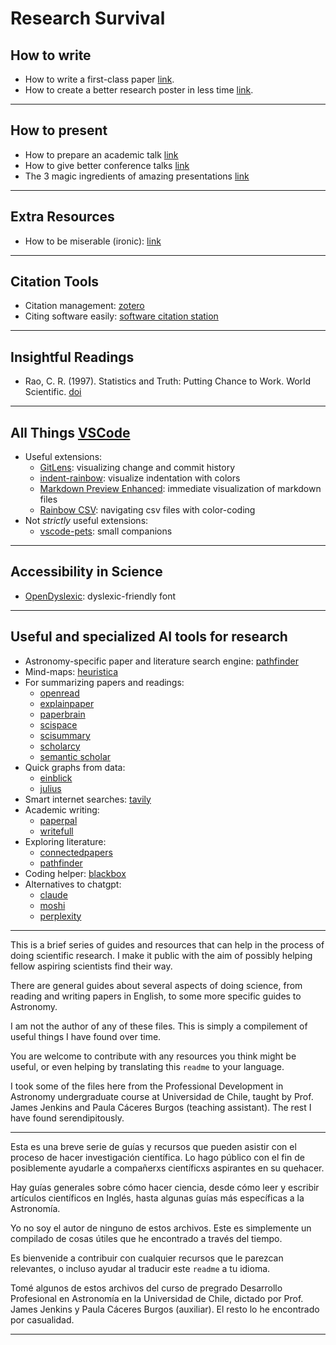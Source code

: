 # Research Survival

## How to write

- How to write a first-class paper [link](https://www.nature.com/articles/d41586-018-02404-4).
- How to create a better research poster in less time [link](https://www.youtube.com/watch?v=SYk29tnxASs).

--------------------

## How to present

- How to prepare an academic talk [link](https://people.eecs.berkeley.edu/~jrs/speaking.html)
- How to give better conference talks [link](https://www.planetary.org/articles/04040850-better-conference-talks)
- The 3 magic ingredients of amazing presentations [link](https://www.youtube.com/watch?v=yoD8RMq2OkU)

--------------------

## Extra Resources

- How to be miserable (ironic): [link](https://www.youtube.com/watch?v=LO1mTELoj6o)

--------------------

## Citation Tools

- Citation management: [zotero](https://www.zotero.org/)
- Citing software easily: [software citation station](https://www.tomwagg.com/software-citation-station/)

--------------------

## Insightful Readings

- Rao, C. R. (1997). Statistics and Truth: Putting Chance to Work. World Scientific. [doi](https://doi.org/10.1142/3454)

--------------------

## All Things [VSCode](https://code.visualstudio.com/)

- Useful extensions:
    - [GitLens](https://gitlens.amod.io/): visualizing change and commit history
    - [indent-rainbow](https://marketplace.visualstudio.com/items?itemName=oderwat.indent-rainbow): visualize indentation with colors
    - [Markdown Preview Enhanced](https://marketplace.visualstudio.com/items?itemName=shd101wyy.markdown-preview-enhanced): immediate visualization of markdown files
    - [Rainbow CSV](https://marketplace.visualstudio.com/items?itemName=mechatroner.rainbow-csv): navigating csv files with color-coding
- Not _strictly_ useful extensions:
    - [vscode-pets](https://marketplace.visualstudio.com/items?itemName=tonybaloney.vscode-pets): small companions

--------------------

## Accessibility in Science
- [OpenDyslexic](https://opendyslexic.org/): dyslexic-friendly font

--------------------

## Useful and specialized AI tools for research

- Astronomy-specific paper and literature search engine: [pathfinder](https://huggingface.co/spaces/kiyer/pathfinder)
- Mind-maps: [heuristica](https://www.heuristi.ca/)
- For summarizing papers and readings:
    - [openread](https://www.openread.academy/)
    - [explainpaper](https://www.explainpaper.com/)
    - [paperbrain](https://www.paperbrain.study/)
    - [scispace](https://typeset.io/)
    - [scisummary](https://scisummary.com/)
    - [scholarcy](https://www.scholarcy.com/)
    - [semantic scholar](https://www.semanticscholar.org/)
- Quick graphs from data:
    - [einblick](https://www.einblick.ai/)
    - [julius](https://julius.ai/)
- Smart internet searches: [tavily](https://tavily.com/)
- Academic writing: 
    - [paperpal](https://paperpal.com/)
    - [writefull](https://www.writefull.com/)
- Exploring literature:
    - [connectedpapers](https://www.connectedpapers.com/)
    - [pathfinder](https://huggingface.co/spaces/kiyer/pathfinder)
- Coding helper: [blackbox](https://www.blackbox.ai/)
- Alternatives to chatgpt:
    - [claude](https://claude.ai/login)
    - [moshi](https://moshi.chat/)
    - [perplexity](https://www.perplexity.ai/)

--------------------

This is a brief series of guides and resources that can help in the process of doing scientific research. I make it public with the aim of possibly helping fellow aspiring scientists find their way.

There are general guides about several aspects of doing science, from reading and writing papers in English, to some more specific guides to Astronomy.

I am not the author of any of these files. This is simply a compilement of useful things I have found over time.

You are welcome to contribute with any resources you think might be useful, or even helping by translating this `readme` to your language.

I took some of the files here from the Professional Development in Astronomy undergraduate course at Universidad de Chile, taught by Prof. James Jenkins and Paula Cáceres Burgos (teaching assistant). The rest I have found serendipitously.

--------------------

Esta es una breve serie de guías y recursos que pueden asistir con el proceso de hacer investigación científica. Lo hago público con el fin de posiblemente ayudarle a compañerxs científicxs aspirantes en su quehacer.

Hay guías generales sobre cómo hacer ciencia, desde cómo leer y escribir artículos científicos en Inglés, hasta algunas guías más específicas a la Astronomía.

Yo no soy el autor de ninguno de estos archivos. Este es simplemente un compilado de cosas útiles que he encontrado a través del tiempo.

Es bienvenide a contribuir con cualquier recursos que le parezcan relevantes, o incluso ayudar al traducir este `readme` a tu idioma.

Tomé algunos de estos archivos del curso de pregrado Desarrollo Profesional en Astronomía en la Universidad de Chile, dictado por Prof. James Jenkins y Paula Cáceres Burgos (auxiliar). El resto lo he encontrado por casualidad.

--------------------
